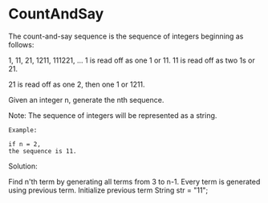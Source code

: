 # CountAndSay

The count-and-say sequence is the sequence of integers beginning as follows:

1, 11, 21, 1211, 111221, ...
1 is read off as one 1 or 11.
11 is read off as two 1s or 21.

21 is read off as one 2, then one 1 or 1211.

Given an integer n, generate the nth sequence.

Note: The sequence of integers will be represented as a string.
```
Example:

if n = 2,
the sequence is 11.
```
Solution:

Find n'th term by generating all terms from 3 to n-1. Every term is generated  using previous term.
Initialize previous term String str = "11";
